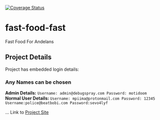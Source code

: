 [![Coverage Status](https://coveralls.io/repos/github/ramzinc/fast-food-fast/badge.svg?branch=feature)](https://coveralls.io/github/ramzinc/fast-food-fast?branch=feature)
# fast-food-fast
Fast Food For Andelans
## Project Details
Project has embedded login details:
### Any Names can be chosen
**Admin Details:**
    ``` Username: admin@debugspray.com
        Password: motidoom
    ``` 
**Normal User Details:**
    ```
      Username: mpiima@protonmail.com
      Password: 12345
    ```
    ```Username:police@beatbobi.com
        Password:sevo4lyf
    ```

 ... Link to [Project Site](https://ramzinc.github.io/fast-food-fast/ui-templates/index.html)
